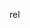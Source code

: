 <?xml version="1.0" encoding="UTF-8"?><?path2rootmap-uri ./?>
<!DOCTYPE topic
  PUBLIC "-//OASIS//DTD DITA Topic//EN" "topic.dtd">
<topic id="2-document" specializations=""><title>2. Document</title><body><p><xref href="demo-markdown-topic1.md" format="dita" type="topic">rel</xref></p></body></topic>